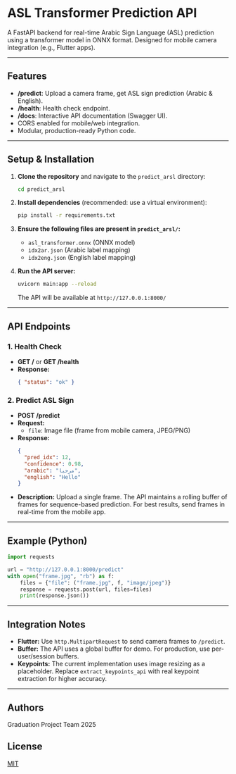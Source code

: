 # ASL Transformer Prediction API

A FastAPI backend for real-time Arabic Sign Language (ASL) prediction using a transformer model in ONNX format. Designed for mobile camera integration (e.g., Flutter apps).

---

## Features
- **/predict**: Upload a camera frame, get ASL sign prediction (Arabic & English).
- **/health**: Health check endpoint.
- **/docs**: Interactive API documentation (Swagger UI).
- CORS enabled for mobile/web integration.
- Modular, production-ready Python code.

---

## Setup & Installation

1. **Clone the repository** and navigate to the `predict_arsl` directory:
   ```sh
   cd predict_arsl
   ```

2. **Install dependencies** (recommended: use a virtual environment):
   ```sh
   pip install -r requirements.txt
   ```

3. **Ensure the following files are present in `predict_arsl/`:**
   - `asl_transformer.onnx` (ONNX model)
   - `idx2ar.json` (Arabic label mapping)
   - `idx2eng.json` (English label mapping)

4. **Run the API server:**
   ```sh
   uvicorn main:app --reload
   ```
   The API will be available at `http://127.0.0.1:8000/`

---

## API Endpoints

### 1. Health Check
- **GET /** or **GET /health**
- **Response:**
  ```json
  { "status": "ok" }
  ```

### 2. Predict ASL Sign
- **POST /predict**
- **Request:**
  - `file`: Image file (frame from mobile camera, JPEG/PNG)
- **Response:**
  ```json
  {
    "pred_idx": 12,
    "confidence": 0.98,
    "arabic": "مرحبا",
    "english": "Hello"
  }
  ```
- **Description:**
  Upload a single frame. The API maintains a rolling buffer of frames for sequence-based prediction. For best results, send frames in real-time from the mobile app.

---

## Example (Python)
```python
import requests

url = "http://127.0.0.1:8000/predict"
with open("frame.jpg", "rb") as f:
    files = {"file": ("frame.jpg", f, "image/jpeg")}
    response = requests.post(url, files=files)
    print(response.json())
```

---

## Integration Notes
- **Flutter:** Use `http.MultipartRequest` to send camera frames to `/predict`.
- **Buffer:** The API uses a global buffer for demo. For production, use per-user/session buffers.
- **Keypoints:** The current implementation uses image resizing as a placeholder. Replace `extract_keypoints_api` with real keypoint extraction for higher accuracy.

---

## Authors
Graduation Project Team 2025

## License
[MIT](LICENSE)

